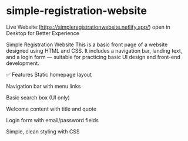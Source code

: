 # simple-registration-website
Live Website:(https://simpleregistrationwebsite.netlify.app/)
  open in Desktop for Better Experience
  
 Simple Registration Website
This is a basic front page of a website designed using HTML and CSS. It includes a navigation bar, landing text, and a login form — suitable for practicing basic UI design and front-end development.

✅ Features
Static homepage layout

Navigation bar with menu links

Basic search box (UI only)

Welcome content with title and quote

Login form with email/password fields

Simple, clean styling with CSS

